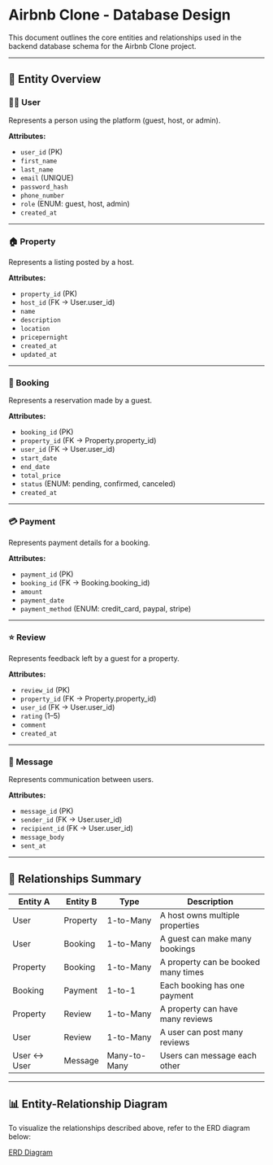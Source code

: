 # Airbnb Clone - Database Design

This document outlines the core entities and relationships used in the backend database schema for the Airbnb Clone project.

---

## 📘 Entity Overview

### 🧑‍💼 User
Represents a person using the platform (guest, host, or admin).

**Attributes:**
- `user_id` (PK)
- `first_name`
- `last_name`
- `email` (UNIQUE)
- `password_hash`
- `phone_number`
- `role` (ENUM: guest, host, admin)
- `created_at`

---

### 🏠 Property
Represents a listing posted by a host.

**Attributes:**
- `property_id` (PK)
- `host_id` (FK → User.user_id)
- `name`
- `description`
- `location`
- `pricepernight`
- `created_at`
- `updated_at`

---

### 📅 Booking
Represents a reservation made by a guest.

**Attributes:**
- `booking_id` (PK)
- `property_id` (FK → Property.property_id)
- `user_id` (FK → User.user_id)
- `start_date`
- `end_date`
- `total_price`
- `status` (ENUM: pending, confirmed, canceled)
- `created_at`

---

### 💳 Payment
Represents payment details for a booking.

**Attributes:**
- `payment_id` (PK)
- `booking_id` (FK → Booking.booking_id)
- `amount`
- `payment_date`
- `payment_method` (ENUM: credit_card, paypal, stripe)

---

### ⭐ Review
Represents feedback left by a guest for a property.

**Attributes:**
- `review_id` (PK)
- `property_id` (FK → Property.property_id)
- `user_id` (FK → User.user_id)
- `rating` (1–5)
- `comment`
- `created_at`

---

### 💬 Message
Represents communication between users.

**Attributes:**
- `message_id` (PK)
- `sender_id` (FK → User.user_id)
- `recipient_id` (FK → User.user_id)
- `message_body`
- `sent_at`

---

## 🔗 Relationships Summary

| Entity A     | Entity B     | Type         | Description                           |
|--------------|--------------|--------------|---------------------------------------|
| User         | Property     | 1-to-Many    | A host owns multiple properties       |
| User         | Booking      | 1-to-Many    | A guest can make many bookings        |
| Property     | Booking      | 1-to-Many    | A property can be booked many times   |
| Booking      | Payment      | 1-to-1       | Each booking has one payment          |
| Property     | Review       | 1-to-Many    | A property can have many reviews      |
| User         | Review       | 1-to-Many    | A user can post many reviews          |
| User ↔ User  | Message      | Many-to-Many | Users can message each other          |

---

## 📊 Entity-Relationship Diagram

To visualize the relationships described above, refer to the ERD diagram below:

[ERD Diagram](.\ERD\ERD.png)
